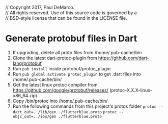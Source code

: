 // Copyright 2017, Paul DeMarco.\
// All rights reserved. Use of this source code is governed by a\
// BSD-style license that can be found in the LICENSE file.

# Generate protobuf files in Dart
1. If upgrading, delete all proto files from /home/.pub-cache/bin
1. Clone the latest dart-protoc-plugin from https://github.com/dart-lang/protobuf
1. Run `pub install` inside protobuf/protoc_plugin
1. Run `pub global activate protoc_plugin` to get .dart files into /home/.pub-cache/bin/
1. Get the latest linux protoc compiler from https://github.com/google/protobuf/releases/ (protoc-X.X.X-linux-x86_64.zip)
1. Copy /bin/protoc into /home/.pub-cache/bin/
1. Run the following commands from this project's protos folder
```protoc --dart_out=../lib/gen ./flutterblue.proto```
```protoc --objc_out=../ios/gen ./flutterblue.proto```